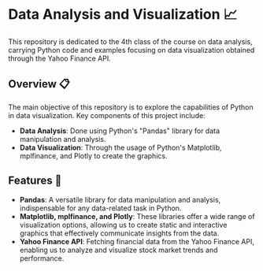 # Data Analysis and Visualization 📈

This repository is dedicated to the 4th class of the course on data analysis, carrying Python code and examples focusing on data visualization obtained through the Yahoo Finance API.

## Overview 📋

The main objective of this repository is to explore the capabilities of Python in data visualization. Key components of this project include:

- **Data Analysis**: Done using Python's "Pandas" library for data manipulation and analysis.
- **Data Visualization**: Through the usage of Python's Matplotlib, mplfinance, and Plotly to create the graphics.

## Features 🚀

- **Pandas**: A versatile library for data manipulation and analysis, indispensable for any data-related task in Python.
- **Matplotlib, mplfinance, and Plotly**: These libraries offer a wide range of visualization options, allowing us to create static and interactive graphics that effectively communicate insights from the data.
- **Yahoo Finance API**: Fetching financial data from the Yahoo Finance API, enabling us to analyze and visualize stock market trends and performance.

